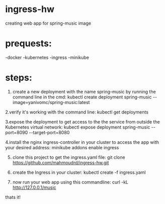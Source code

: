 # ingress-hw
creating web app for spring-music image

# prequests:
-docker
-kubernetes 
-ingress
-minikube

# steps:

1. create a new deployment with the name spring-music by running the command line in the cmd:
kubectl create deployment spring-music --image=yanivomc/spring-music:latest

2.verify it's working with the command line:
kubectl get deployments

3.expose the deployment to get access to the the service from outside the Kubernetes virtual network:
kubectl expose deployment spring-music --port=8090 --target-port=8080

4.install the nginx ingress-controller in your cluster to access the app with your desired address:
minikube addons enable ingress

5. clone this project to get the ingress.yaml file:
git clone https://github.com/mahmoudrd/ingress-hw.git

6. create the Ingress in your cluster:
kubectl create -f ingress.yaml

7. now run your web app using this commandline:
curl -kL  http://127.0.0.1/music

thats it!


